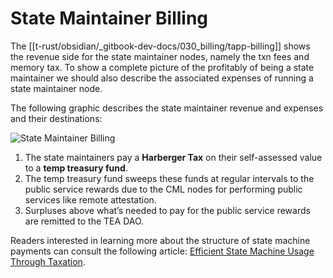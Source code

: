 # State Maintainer Billing
The [[t-rust/obsidian/_gitbook-dev-docs/030_billing/tapp-billing]] shows the revenue side for the state maintainer nodes, namely the txn fees and memory tax. To show a complete picture of the profitably of being a state maintainer we should also describe the associated expenses of running a state maintainer node.

The following graphic describes the state maintainer revenue and expenses and their destinations:

![State Maintainer Billing](https://user-images.githubusercontent.com/86096370/218186861-63a9d980-dafa-45cf-96f5-6a015d942353.png)

1.  The state maintainers pay a **Harberger Tax** on their self-assessed value to a **temp treasury fund**.
2.  The temp treasury fund sweeps these funds at regular intervals to the public service rewards due to the CML nodes for performing public services like remote attestation.
3.  Surpluses above what’s needed to pay for the public service rewards are remitted to the TEA DAO.

Readers interested in learning more about the structure of state machine payments can consult the following article: [Efficient State Machine Usage Through Taxation](https://teaproject.medium.com/proposal-efficient-state-machine-usage-through-taxation-2010ab1b294f).